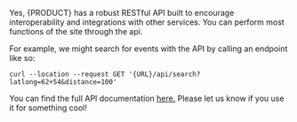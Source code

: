 Yes, {PRODUCT} has a robust RESTful API built to encourage interoperability and integrations with other services. You can perform most functions of the site through the api.

For example, we might search for events with the API by calling an endpoint like so:

```
curl --location --request GET '{URL}/api/search?latlong=62+54&distance=100'
```

You can find the full API documentation [here.](https://documenter.getpostman.com/view/8888079/SW15xbbc?version=latest) Please let us know if you use it for something cool!
